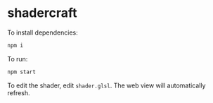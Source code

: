 # shadercraft

To install dependencies:

```bash
npm i
```

To run:

```bash
npm start
```

To edit the shader, edit `shader.glsl`. The web view will automatically refresh.
